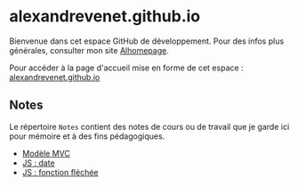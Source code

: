 # alexandrevenet.github.io
Bienvenue dans cet espace GitHub de développement. Pour des infos plus générales, consulter mon site [Alhomepage](https://www.alhomepage.com "Alhomepage").

Pour accéder à la page d'accueil mise en forme de cet espace : [alexandrevenet.github.io](https://alexandrevenet.github.io "GitHub Page Alexandre Venet")

## Notes
Le répertoire `Notes` contient des notes de cours ou de travail que je garde ici pour mémoire et à des fins pédagogiques.

- [Modèle MVC](https://github.com/AlexandreVenet/alexandrevenet.github.io/blob/master/notes/mvc.md#mvc-dun-point-de-vue-pragmatique "Modèle MVC")
- [JS : date](https://github.com/AlexandreVenet/alexandrevenet.github.io/blob/master/notes/date.js "JS : date")
- [JS : fonction fléchée](https://github.com/AlexandreVenet/alexandrevenet.github.io/blob/master/notes/fonction_flechee.md "JS : fonction fléchée")
